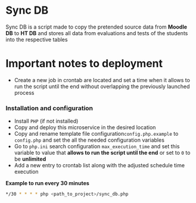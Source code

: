 # Sync DB

Sync DB is a script made to copy the pretended source data from **Moodle DB** to **HT DB** and stores all data from evaluations and tests of the students into the respective tables

# Important notes to deployment

- Create a new job in crontab are located and set a time when it allows to run the script until the end without overlapping the previously launched process

### Installation and configuration

- Install `PHP` (if not installed)
- Copy and deploy this microservice in the desired location
- Copy and rename template file configuration`config.php.example` to `config.php` and set the all the needed configuration variables
- Go to `php.ini` search configuration `max_execution_time` and set this variable to value that **allows to run the script until the end** or set to `0` to be **unlimited**
- Add a new entry to crontab list along with the adjusted schedule time execution

**Example to run every 30 minutes**
  ```sh
*/30 * * * * php <path_to_project>/sync_db.php
```